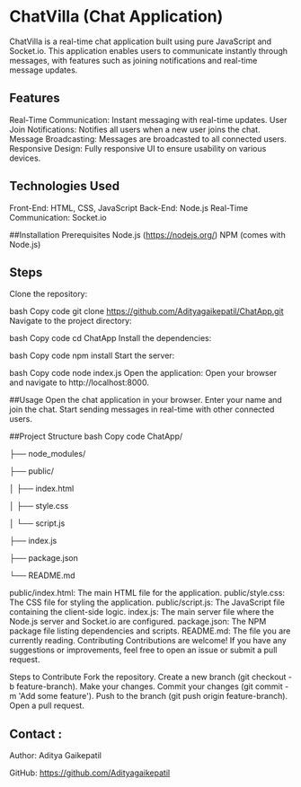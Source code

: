 # ChatVilla (Chat Application)


ChatVilla is a real-time chat application built using pure JavaScript and Socket.io. This application enables users to communicate instantly through messages, with features such as joining notifications and real-time message updates.

## Features
Real-Time Communication: Instant messaging with real-time updates.
User Join Notifications: Notifies all users when a new user joins the chat.
Message Broadcasting: Messages are broadcasted to all connected users.
Responsive Design: Fully responsive UI to ensure usability on various devices.

## Technologies Used
Front-End: HTML, CSS, JavaScript
Back-End: Node.js
Real-Time Communication: Socket.io

##Installation
Prerequisites
Node.js (https://nodejs.org/)
NPM (comes with Node.js)

## Steps
Clone the repository:

bash
Copy code
git clone https://github.com/Adityagaikepatil/ChatApp.git
Navigate to the project directory:

bash
Copy code
cd ChatApp
Install the dependencies:

bash
Copy code
npm install
Start the server:

bash
Copy code
node index.js
Open the application:
Open your browser and navigate to http://localhost:8000.

##Usage
Open the chat application in your browser.
Enter your name and join the chat.
Start sending messages in real-time with other connected users.

##Project Structure
bash
Copy code
ChatApp/

├── node_modules/

├── public/

│   ├── index.html

│   ├── style.css

│   └── script.js

├── index.js

├── package.json

└── README.md

public/index.html: The main HTML file for the application.
public/style.css: The CSS file for styling the application.
public/script.js: The JavaScript file containing the client-side logic.
index.js: The main server file where the Node.js server and Socket.io are configured.
package.json: The NPM package file listing dependencies and scripts.
README.md: The file you are currently reading.
Contributing
Contributions are welcome! If you have any suggestions or improvements, feel free to open an issue or submit a pull request.

Steps to Contribute
Fork the repository.
Create a new branch (git checkout -b feature-branch).
Make your changes.
Commit your changes (git commit -m 'Add some feature').
Push to the branch (git push origin feature-branch).
Open a pull request.

## Contact :

Author: Aditya Gaikepatil

GitHub: https://github.com/Adityagaikepatil
